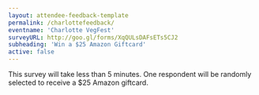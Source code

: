 ```yaml
---
layout: attendee-feedback-template
permalink: /charlottefeedback/
eventname: 'Charlotte VegFest'
surveyURL: http://goo.gl/forms/XqQULsDAFsETs5CJ2
subheading: 'Win a $25 Amazon Giftcard'
active: false
---
```


This survey will take less than 5 minutes. One respondent will be randomly selected to receive a $25 Amazon giftcard.
